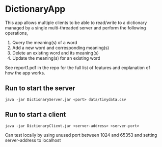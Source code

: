 # DictionaryApp
This app allows multiple clients to be able to read/write to a dictionary managed by a single multi-threaded server and perform the following operations,

1. Query the meaning(s) of a word
2. Add a new word and corresponding meaning(s)
3. Delete an existing word and its meaning(s)
4. Update the meaning(s) for an existing word

See report1.pdf in the repo for the full list of features and explanation of how the app works.

## Run to start the server 
    java -jar DictionaryServer.jar <port> data/tinydata.csv
## Run to start a client
    java -jar DictionaryClient.jar <server-address> <server-port>
Can test locally by using unused port between 1024 and 65353 and setting server-address to localhost  
